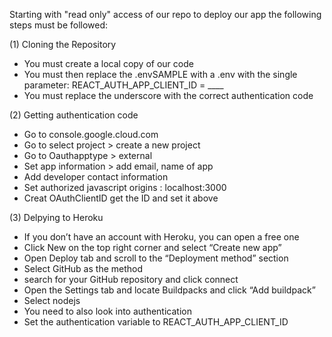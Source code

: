 Starting with "read only" access of our repo to deploy our app the following steps must be followed:



(1) Cloning the Repository 
* You must create a local copy of our code
* You must then replace the .envSAMPLE with a .env with the single parameter: REACT_AUTH_APP_CLIENT_ID = ____
* You must replace the underscore with the correct authentication code


(2) Getting authentication code
* Go to console.google.cloud.com
* Go to select project > create a new project
* Go to Oauthapptype > external
* Set app information > add email, name of app
* Add developer contact information
* Set authorized javascript origins : localhost:3000
* Creat OAuthClientID get the ID and set it above



(3) Delpying to Heroku
* If you don’t have an account with Heroku, you can open a free one
* Click New on the top right corner and select “Create new app”
* Open Deploy tab and scroll to the “Deployment method” section
* Select GitHub as the method
* search for your GitHub repository and click connect
* Open the Settings tab and locate Buildpacks and click “Add buildpack”
* Select nodejs
* You need to also look into authentication
* Set the authentication variable to REACT_AUTH_APP_CLIENT_ID

